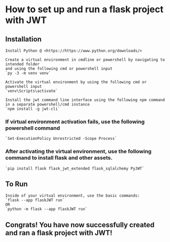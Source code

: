# How to set up and run a flask project with JWT

## Installation

    Install Python @ <https://https://www.python.org/downloads/>

    Create a virtual environment in cmdline or powershell by navigating to intended folder
    and using the following cmd or powershell input
    `py -3 -m venv venv`

    Activate the virtual environment by using the following cmd or powershell input
    `venv\Scripts\activate`

    Install the jwt command line interface using the following npm command in a separate powershell/cmd instance
    `npm install -g jwt-cli`

### If virtual environment activation fails, use the following powershell command

    `Set-ExecutionPolicy Unrestricted -Scope Process`

### After activating the virtual environment, use the following command to install flask and other assets.

    `pip install flask flask_jwt_extended flask_sqlalchemy PyJWT`

## To Run

    Inside of your virtual environment, use the basic commands:
    `flask --app flaskJWT run`
    OR
    `python -m flask --app flaskJWT run`

## Congrats! You have now successfully created and ran a flask project with JWT!
